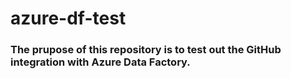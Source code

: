 # azure-df-test

### The prupose of this repository is to test out the GitHub integration with Azure Data Factory.
